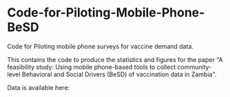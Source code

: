 # Code-for-Piloting-Mobile-Phone-BeSD
Code for Piloting mobile phone surveys for vaccine demand data. 

This contains the code to produce the statistics and figures for the paper "A feasibility study: Using mobile phone-based tools to collect community-level Behavioral and Social Drivers (BeSD) of vaccination data in Zambia". 

Data is available here: 

